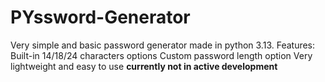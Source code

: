 # PYssword-Generator
Very simple and basic password generator made in python 3.13.
Features:
Built-in 14/18/24 characters options
Custom password length option
Very lightweight and easy to use
**currently not in active development**
